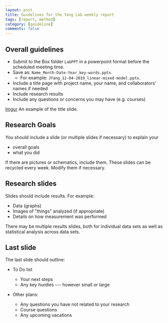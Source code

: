 ```yaml
---
layout: post
title: Guidelines for the Yang Lab weekly report
tags: [report, method]
category: [guideline]
comments: false
---
```



## Overall guidelines

- Submit to the Box folder `LabPPT` in a powerpoint format before the scheduled meeting time.
- Save as: `Name_Month-Date-Year_key-words.pptx`. 
  - For example: `JYang_12-04-2019_linear-mixed-model.pptx`.
- Include a title page with project name, your name, and collaborators' names if needed
- Include research results
- Include any questions or concerns you may have (e.g. courses)


[Imgur](https://i.imgur.com/8JJDq2g.png)
An example of the title slide.

## Research Goals 

You should include a slide (or multiple slides if necessary) to explain your 
  - overall goals 
  - what you did

If there are pictures or schematics, include them. These slides can be recycled every week. Modify them if necessary.

## Research slides

Slides should include results. For example:
- Data (graphs)
- Images of "things" analyzed (if appropriate)
- Details on how measurement was performed 

There may be multiple results slides, both for individual data sets as well as statistical analysis across data sets.


## Last slide

The last slide should outline:

- To Do list
  - Your next steps
  - Any key hurdles --- however small or large
  
- Other plans:
  - Any questions you have not related to your research
  - Course questions
  - Any upcoming vacations


